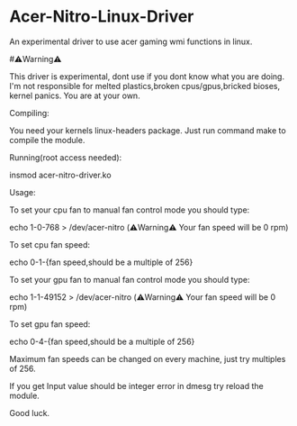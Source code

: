 # Acer-Nitro-Linux-Driver
An experimental driver to use acer gaming wmi functions in linux.

#⚠️Warning⚠️

This driver is experimental, dont use if you dont know what you are doing. I'm not responsible for melted plastics,broken cpus/gpus,bricked bioses, kernel panics. You are at your own.

Compiling:

You need your kernels linux-headers package. Just run command make to compile the module.

Running(root access needed):

insmod acer-nitro-driver.ko

Usage:



To set your cpu fan to manual fan control mode you should type:

echo 1-0-768 > /dev/acer-nitro (⚠️Warning⚠️ Your fan speed will be 0 rpm)

To set cpu fan speed:

echo 0-1-{fan speed,should be a multiple of 256}

To set your gpu fan to manual fan control mode you should type:

echo 1-1-49152 > /dev/acer-nitro (⚠️Warning⚠️ Your fan speed will be 0 rpm)

To set gpu fan speed:

echo 0-4-{fan speed,should be a multiple of 256}


Maximum fan speeds can be changed on every machine, just try multiples of 256.

If you get Input value should be integer error in dmesg try reload the module.

Good luck.

